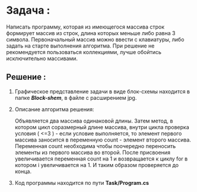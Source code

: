 # **Задача :**

Написать программу, которая из имеющегося массива строк формирует массив из строк, длина которых меньше либо равна 3 символа. Первоначальный массив можно ввести с клавиатуры, либо задать на старте выполнения алгоритма. При решение не рекомендуется пользоваться коллекциями, лучше обойтись исключительно массивами.


## **Решение :**

1. Графическое представление задачи в виде блок-схемы находится в папке ***Block-shem***, в файле с расширением jpg.


2. Описание алгоритма решения:

    Объявляется два массива одинаковой длины. Затем метод, в котором цикл соразмерный длине массива, внутри цикла проверка условия ( <=3 ) - если условие выполняется, то элемент первого массива заносится в переменную count - элемент второго массива. Переменная count необходима чтобы поочередно переносить элементы из первого массива во второй. После присвоения увеличивается переменная count на 1 и возвращается к циклу for в котором i увеличивается на 1. И таким образом проверяется до конца.

3. Код программы находится по пути **Task/Program.cs**